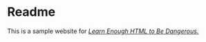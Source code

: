 # Readme
This is a sample website for [*Learn Enough HTML to Be Dangerous.*](https://www.learnenough.com/html-tutorial/html_intro)
